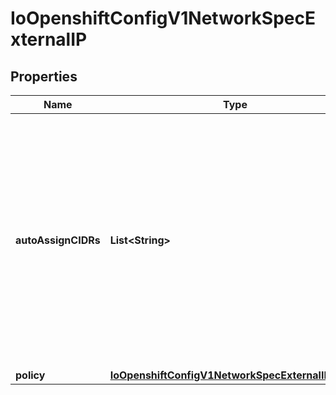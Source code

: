 
# IoOpenshiftConfigV1NetworkSpecExternalIP

## Properties
Name | Type | Description | Notes
------------ | ------------- | ------------- | -------------
**autoAssignCIDRs** | **List&lt;String&gt;** | autoAssignCIDRs is a list of CIDRs from which to automatically assign Service.ExternalIP. These are assigned when the service is of type LoadBalancer. In general, this is only useful for bare-metal clusters. In Openshift 3.x, this was misleadingly called \&quot;IngressIPs\&quot;. Automatically assigned External IPs are not affected by any ExternalIPPolicy rules. Currently, only one entry may be provided. |  [optional]
**policy** | [**IoOpenshiftConfigV1NetworkSpecExternalIPPolicy**](IoOpenshiftConfigV1NetworkSpecExternalIPPolicy.md) |  |  [optional]



